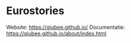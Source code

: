 # Eurostories

Website: https://qiubee.github.io/
Documentatie: https://qiubee.github.io/about/index.html
